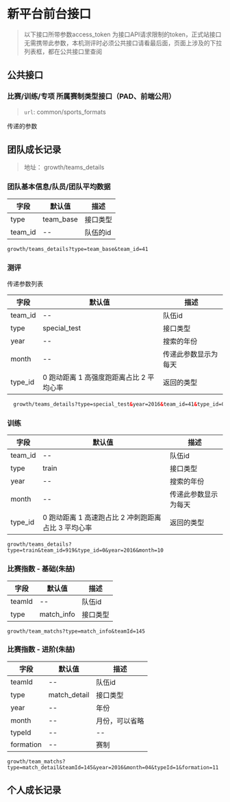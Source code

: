 # 新平台前台接口

> 以下接口所带参数access_token 为接口API请求限制的token，正式站接口无需携带此参数，本机测评时必须公共接口请看最后面，页面上涉及的下拉列表框，都在公共接口里查阅

## 公共接口

### 比赛/训练/专项 所属赛制类型接口（PAD、前端公用）

> `url`: common/sports_formats

传递的参数

## 团队成长记录

> 地址： growth/teams_details

### 团队基本信息/队员/团队平均数据


|字段|默认值|描述|
|----|-----|----|
|type|team_base|接口类型|
|team_id|--|队伍的id|

```
growth/teams_details?type=team_base&team_id=41
```

### 测评

传递参数列表

|字段|默认值|描述|
|----|-----|----|
|team_id|--|队伍id|
|type|special_test|接口类型|
|year| --|搜索的年份|
|month|--|传递此参数显示为每天|
|type_id|0 跑动距离 1 高强度跑距离占比 2 平均心率|返回的类型|

``` html
  growth/teams_details?type=special_test&year=2016&team_id=41&type_id=0
```

### 训练

|字段|默认值|描述|
|----|-----|----|
|team_id|--|队伍id|
|type|train|接口类型|
|year| --|搜索的年份|
|month|--|传递此参数显示为每天|
|type_id|0 跑动距离 1 高速跑占比 2 冲刺跑距离占比 3 平均心率|返回的类型|

```
growth/teams_details?type=train&team_id=919&type_id=0&year=2016&month=10
```

### 比赛指数 - 基础(朱喆)

|字段|默认值|描述|
|----|-----|----|
|teamId|--|队伍id|
|type|match_info|接口类型|

```
growth/team_matchs?type=match_info&teamId=145
```

### 比赛指数 - 进阶(朱喆)

|字段|默认值|描述|
|----|-----|----|
|teamId|--|队伍id|
|type|match_detail|接口类型|
|year|--|年份|
|month|--|月份，可以省略|
|typeId|--|--|
|formation|--|赛制|

```
growth/team_matchs?type=match_detail&teamId=145&year=2016&month=04&typeId=1&formation=11
```

## 个人成长记录
